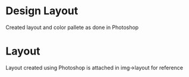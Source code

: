 # Design Layout
 Created layout and color pallete as done in Photoshop
# Layout
Layout created using Photoshop is attached in img->layout for reference